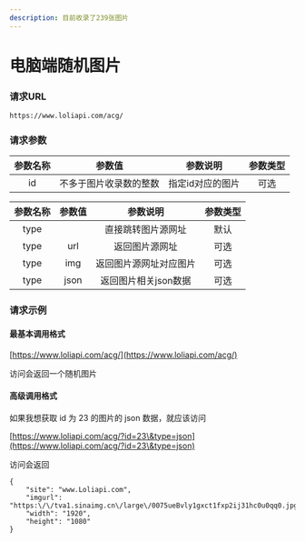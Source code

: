 ```yaml
---
description: 目前收录了239张图片
---
```


# 电脑端随机图片

### 请求URL

```
https://www.loliapi.com/acg/
```

### 请求参数

| 参数名称 |     参数值     |    参数说明   | 参数类型 |
| :--: | :---------: | :-------: | :--: |
|  id  | 不多于图片收录数的整数 | 指定id对应的图片 |  可选  |

| 参数名称 |  参数值 |     参数说明     | 参数类型 |
| :--: | :--: | :----------: | :--: |
| type |      |   直接跳转图片源网址  |  默认  |
| type |  url |    返回图片源网址   |  可选  |
| type |  img |  返回图片源网址对应图片 |  可选  |
| type | json | 返回图片相关json数据 |  可选  |

### 请求示例

#### 最基本调用格式

[https://www.loliapi.com/acg/](https://www.loliapi.com/acg/)

访问会返回一个随机图片

#### 高级调用格式

如果我想获取 id 为 23 的图片的 json 数据，就应该访问

[https://www.loliapi.com/acg/?id=23\&type=json](https://www.loliapi.com/acg/?id=23\&type=json)

访问会返回

```
{
    "site": "www.Loliapi.com",
    "imgurl": "https:\/\/tva1.sinaimg.cn\/large\/0075ueBvly1gxct1fxp2ij31hc0u0qq0.jpg",
    "width": "1920",
    "height": "1080"
}
```

